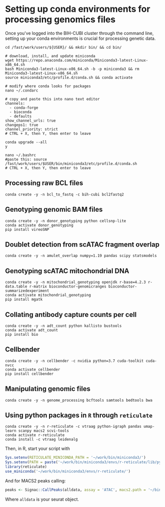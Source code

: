 # Setting up conda environments for processing genomics files
Once you've logged into the BIH-CUBI cluster through the command line, setting up your conda environments is crucial for processing genetic data.
```shell
cd /fast/work/users/${USER}/ && mkdir bin/ && cd bin/

# download, install, and update miniconda 
wget https://repo.anaconda.com/miniconda/Miniconda3-latest-Linux-x86_64.sh
bash Miniconda3-latest-Linux-x86_64.sh -b -p miniconda3 && rm Miniconda3-latest-Linux-x86_64.sh
source miniconda3/etc/profile.d/conda.sh && conda activate

# modify where conda looks for packages
nano ~/.condarc

# copy and paste this into nano text editor
channels:
  - conda-forge
  - bioconda
  - defaults
show_channel_urls: true
changeps1: true
channel_priority: strict
# CTRL + X, then Y, then enter to leave

conda upgrade --all 
y

nano ~/.bashrc
#paste this: source /fast/work/users/$USER/bin/miniconda3/etc/profile.d/conda.sh
# CTRL + X, then Y, then enter to leave

```

## Processing raw BCL files
```shell
conda create -y -n bcl_to_fastq -c bih-cubi bcl2fastq2
```

## Genotyping genomic BAM files
```shell
conda create -y -n donor_genotyping python cellsnp-lite  
conda activate donor_genotyping
pip install vireoSNP
```

## Doublet detection from scATAC fragment overlap
```shell
conda create -y -n amulet_overlap numpy=1.19 pandas scipy statsmodels
```

## Genotyping scATAC mitochondrial DNA
```shell
conda create -y -n mitochondrial_genotyping openjdk r-base=4.2.3 r-data.table r-matrix bioconductor-genomicranges bioconductor-summarizedexperiment
conda activate mitochondrial_genotyping
pip install mgatk
```

## Collating antibody capture counts per cell
```shell
conda create -y -n adt_count python kallisto bustools 
conda activate adt_count
pip install bio
```

## Cellbender
```shell
conda create -y -n cellbender -c nvidia python=3.7 cuda-toolkit cuda-nvcc
conda activate cellbender
pip install cellbender
```

## Manipulating genomic files

```shell
conda create -y -n genome_processing bcftools samtools bedtools bwa
```

## Using python packages in `R` through `reticulate`

```shell
conda create -y -n r-reticulate -c vtraag python-igraph pandas umap-learn scanpy macs2 scvi-tools
conda activate r-reticulate
conda install -c vtraag leidenalg
```

Then, in R, start your script with
```R
Sys.setenv(RETICULATE_MINICONDA_PATH = '~/work/bin/miniconda3/')
Sys.setenv(PATH = paste('~/work/bin/miniconda3/envs/r-reticulate/lib/python3.10/site-packages/', Sys.getenv()['PATH'], sep = ':'))
library(reticulate)
use_miniconda('~/work/bin/miniconda3/envs/r-reticulate/')
```

And for MACS2 peaks calling:
```R
peaks <- Signac::CallPeaks(alldata, assay = 'ATAC', macs2.path = '~/bin/miniconda3/envs/r-reticulate/bin/macs2')
```
Where `alldata` is your seurat object.

